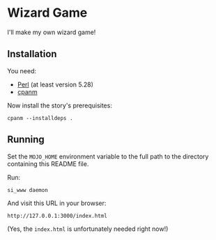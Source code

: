# Wizard Game

I'll make my own wizard game!

## Installation

You need:

* [Perl](https://www.perl.org/) (at least version 5.28)
* [cpanm](https://github.com/miyagawa/cpanminus)

Now install the story's prerequisites:

```shell
cpanm --installdeps .
```

## Running

Set the `MOJO_HOME` environment variable to the full path to the directory
containing this README file.

Run:

```shell
si_www daemon
```

And visit this URL in your browser:

```text
http://127.0.0.1:3000/index.html
```

(Yes, the `index.html` is unfortunately needed right now!)

